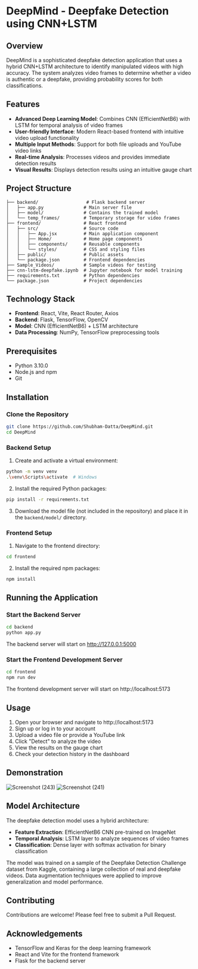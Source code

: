 # DeepMind - Deepfake Detection using CNN+LSTM

## Overview
DeepMind is a sophisticated deepfake detection application that uses a hybrid CNN+LSTM architecture to identify manipulated videos with high accuracy. The system analyzes video frames to determine whether a video is authentic or a deepfake, providing probability scores for both classifications.

## Features
- **Advanced Deep Learning Model**: Combines CNN (EfficientNetB6) with LSTM for temporal analysis of video frames
- **User-friendly Interface**: Modern React-based frontend with intuitive video upload functionality
- **Multiple Input Methods**: Support for both file uploads and YouTube video links
- **Real-time Analysis**: Processes videos and provides immediate detection results
- **Visual Results**: Displays detection results using an intuitive gauge chart

## Project Structure
```
├── backend/                  # Flask backend server
│   ├── app.py               # Main server file
│   ├── model/               # Contains the trained model
│   └── temp_frames/         # Temporary storage for video frames
├── frontend/                # React frontend
│   ├── src/                 # Source code
│   │   ├── App.jsx          # Main application component
│   │   ├── Home/            # Home page components
│   │   ├── components/      # Reusable components
│   │   └── styles/          # CSS and styling files
│   ├── public/              # Public assets
│   └── package.json         # Frontend dependencies
├── Sample_Videos/           # Sample videos for testing
├── cnn-lstm-deepfake.ipynb  # Jupyter notebook for model training
├── requirements.txt         # Python dependencies
└── package.json             # Project dependencies
```

## Technology Stack
- **Frontend**: React, Vite, React Router, Axios
- **Backend**: Flask, TensorFlow, OpenCV
- **Model**: CNN (EfficientNetB6) + LSTM architecture
- **Data Processing**: NumPy, TensorFlow preprocessing tools

## Prerequisites
- Python 3.10.0
- Node.js and npm
- Git

## Installation

### Clone the Repository
```bash
git clone https://github.com/Shubham-Datta/DeepMind.git
cd DeepMind
```

### Backend Setup
1. Create and activate a virtual environment:
```bash
python -m venv venv
.\venv\Scripts\activate  # Windows
```

2. Install the required Python packages:
```bash
pip install -r requirements.txt
```

3. Download the model file (not included in the repository) and place it in the `backend/model/` directory.

### Frontend Setup
1. Navigate to the frontend directory:
```bash
cd frontend
```

2. Install the required npm packages:
```bash
npm install
```

## Running the Application

### Start the Backend Server
```bash
cd backend
python app.py
```
The backend server will start on http://127.0.0.1:5000

### Start the Frontend Development Server
```bash
cd frontend
npm run dev
```
The frontend development server will start on http://localhost:5173

## Usage
1. Open your browser and navigate to http://localhost:5173
2. Sign up or log in to your account
3. Upload a video file or provide a YouTube link
4. Click "Detect" to analyze the video
5. View the results on the gauge chart
6. Check your detection history in the dashboard

## Demonstration
![Screenshot (243)](https://github.com/user-attachments/assets/8e5ef481-2234-4518-8e0f-82b4de8c6a93)
![Screenshot (241)](https://github.com/user-attachments/assets/d0564c99-6ae3-4fc2-a539-6ebd58ca76b4)


## Model Architecture
The deepfake detection model uses a hybrid architecture:
- **Feature Extraction**: EfficientNetB6 CNN pre-trained on ImageNet
- **Temporal Analysis**: LSTM layer to analyze sequences of video frames
- **Classification**: Dense layer with softmax activation for binary classification

The model was trained on a sample of the Deepfake Detection Challenge dataset from Kaggle, containing a large collection of real and deepfake videos. Data augmentation techniques were applied to improve generalization and model performance.

## Contributing
Contributions are welcome! Please feel free to submit a Pull Request.

## Acknowledgements
- TensorFlow and Keras for the deep learning framework
- React and Vite for the frontend framework
- Flask for the backend server
